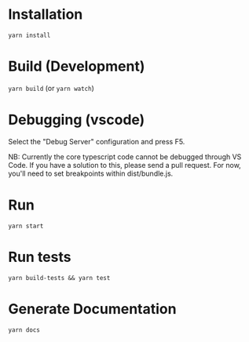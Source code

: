 # Installation
`yarn install`

# Build (Development)
`yarn build` (or `yarn watch`)

# Debugging (vscode)
Select the "Debug Server" configuration and press F5.

NB: Currently the core typescript code cannot be debugged through VS Code.
If you have a solution to this, please send a pull request.
For now, you'll need to set breakpoints within dist/bundle.js.

# Run
`yarn start`

# Run tests
`yarn build-tests && yarn test`

# Generate Documentation
`yarn docs`
